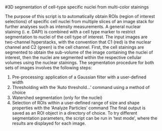 #3D segmentation of cell-type specific nuclei from multi-color stainings

The purpose of this script is to automatically obtain ROIs (region of interest selections) of specific cell nuclei from multiple slices of an image stack for further analyses such as intensity measurements.
A general nuclear staining (i. e. DAPI) is combined with a cell type marker to restrict segmentation to nuclei of the cell type of interest.
The input images are two-channel hyperstacks, with the convention that C1 (red) is the nuclear channel and C2 (green) is the cell channel.
First, the cell stainings are segmented to obtain the sub-volume of the image containing the nuclei of interest, then the nuclei are segmented within the respective cellular volumes using the nuclear stainings.
The segmentation procedure for both sets of images involves the following steps:
1. Pre-processing: application of a Gaussian filter with a user-defined width
2. Thresholding with the ‘Auto threshold…’ command using a method of choice
3. Watershed segmentation (only for the nuclei)
4. Selection of ROIs within a user-defined range of size and shape properties with the ‘Analyze Particles’ command
The final output is saved as an ROI object in a directory of choice. To try different segmentation parameters, the script can be run in ‘test mode’, where the results are displayed for each image.
